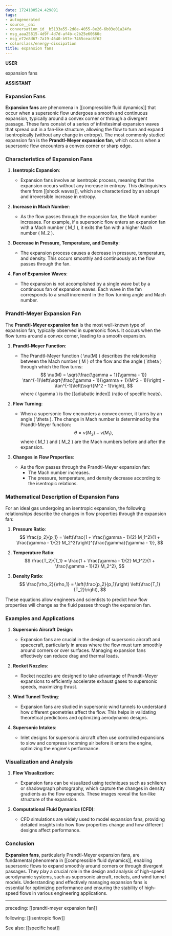 ```yaml
---
date: 1724180524.429891
tags:
- autogenerated
- source__oai
- conversation_id__b5133a55-2d8e-4055-8e26-6b03e01a24fa
- msg_aaa25815-4d9f-4d7d-af4b-c2b25e60660c
- msg_e72e8d67-7a19-4640-b97e-7465ceac8f62
- colorclass/energy-dissipation
title: expansion fans
---
```


**USER**

expansion fans


**ASSISTANT**

### Expansion Fans

**Expansion fans** are phenomena in [[compressible fluid dynamics]] that occur when a supersonic flow undergoes a smooth and continuous expansion, typically around a convex corner or through a divergent passage. These fans consist of a series of infinitesimal expansion waves that spread out in a fan-like structure, allowing the flow to turn and expand isentropically (without any change in entropy). The most commonly studied expansion fan is the **Prandtl-Meyer expansion fan**, which occurs when a supersonic flow encounters a convex corner or sharp edge.

### Characteristics of Expansion Fans

1. **Isentropic Expansion**:
   - Expansion fans involve an isentropic process, meaning that the expansion occurs without any increase in entropy. This distinguishes them from [[shock waves]], which are characterized by an abrupt and irreversible increase in entropy.

2. **Increase in Mach Number**:
   - As the flow passes through the expansion fan, the Mach number increases. For example, if a supersonic flow enters an expansion fan with a Mach number \( M_1 \), it exits the fan with a higher Mach number \( M_2 \).

3. **Decrease in Pressure, Temperature, and Density**:
   - The expansion process causes a decrease in pressure, temperature, and density. This occurs smoothly and continuously as the flow passes through the fan.

4. **Fan of Expansion Waves**:
   - The expansion is not accomplished by a single wave but by a continuous fan of expansion waves. Each wave in the fan corresponds to a small increment in the flow turning angle and Mach number.

### Prandtl-Meyer Expansion Fan

The **Prandtl-Meyer expansion fan** is the most well-known type of expansion fan, typically observed in supersonic flows. It occurs when the flow turns around a convex corner, leading to a smooth expansion.

1. **Prandtl-Meyer Function**:
   - The Prandtl-Meyer function \( \nu(M) \) describes the relationship between the Mach number \( M \) of the flow and the angle \( \theta \) through which the flow turns:
     $$
     \nu(M) = \sqrt{\frac{\gamma + 1}{\gamma - 1}} \tan^{-1}\left(\sqrt{\frac{\gamma - 1}{\gamma + 1}(M^2 - 1)}\right) - \tan^{-1}\left(\sqrt{M^2 - 1}\right),
     $$
     where \( \gamma \) is the [[adiabatic index]] (ratio of specific heats).

2. **Flow Turning**:
   - When a supersonic flow encounters a convex corner, it turns by an angle \( \theta \). The change in Mach number is determined by the Prandtl-Meyer function:
     $$
     \theta = \nu(M_2) - \nu(M_1),
     $$
     where \( M_1 \) and \( M_2 \) are the Mach numbers before and after the expansion.

3. **Changes in Flow Properties**:
   - As the flow passes through the Prandtl-Meyer expansion fan:
     - The Mach number increases.
     - The pressure, temperature, and density decrease according to the isentropic relations.

### Mathematical Description of Expansion Fans

For an ideal gas undergoing an isentropic expansion, the following relationships describe the changes in flow properties through the expansion fan:

1. **Pressure Ratio**:
   $$
   \frac{p_2}{p_1} = \left(\frac{1 + \frac{\gamma - 1}{2} M_1^2}{1 + \frac{\gamma - 1}{2} M_2^2}\right)^{\frac{\gamma}{\gamma - 1}},
   $$

2. **Temperature Ratio**:
   $$
   \frac{T_2}{T_1} = \frac{1 + \frac{\gamma - 1}{2} M_1^2}{1 + \frac{\gamma - 1}{2} M_2^2},
   $$

3. **Density Ratio**:
   $$
   \frac{\rho_2}{\rho_1} = \left(\frac{p_2}{p_1}\right) \left(\frac{T_1}{T_2}\right),
   $$

These equations allow engineers and scientists to predict how flow properties will change as the fluid passes through the expansion fan.

### Examples and Applications

1. **Supersonic Aircraft Design**:
   - Expansion fans are crucial in the design of supersonic aircraft and spacecraft, particularly in areas where the flow must turn smoothly around corners or over surfaces. Managing expansion fans effectively can reduce drag and thermal loads.

2. **Rocket Nozzles**:
   - Rocket nozzles are designed to take advantage of Prandtl-Meyer expansions to efficiently accelerate exhaust gases to supersonic speeds, maximizing thrust.

3. **Wind Tunnel Testing**:
   - Expansion fans are studied in supersonic wind tunnels to understand how different geometries affect the flow. This helps in validating theoretical predictions and optimizing aerodynamic designs.

4. **Supersonic Intakes**:
   - Inlet designs for supersonic aircraft often use controlled expansions to slow and compress incoming air before it enters the engine, optimizing the engine's performance.

### Visualization and Analysis

1. **Flow Visualization**:
   - Expansion fans can be visualized using techniques such as schlieren or shadowgraph photography, which capture the changes in density gradients as the flow expands. These images reveal the fan-like structure of the expansion.

2. **Computational Fluid Dynamics (CFD)**:
   - CFD simulations are widely used to model expansion fans, providing detailed insights into how flow properties change and how different designs affect performance.

### Conclusion

**Expansion fans**, particularly Prandtl-Meyer expansion fans, are fundamental phenomena in [[compressible fluid dynamics]], enabling supersonic flows to expand smoothly around corners or through divergent passages. They play a crucial role in the design and analysis of high-speed aerodynamic systems, such as supersonic aircraft, rockets, and wind tunnel models. Understanding and effectively managing expansion fans is essential for optimizing performance and ensuring the stability of high-speed flows in various engineering applications.


---

preceding: [[prandtl-meyer expansion fan]]  


following: [[isentropic flow]]

See also: [[specific heat]]
